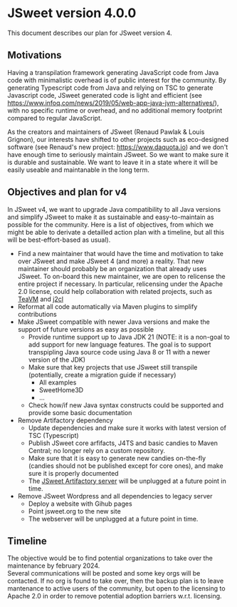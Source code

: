 # JSweet version 4.0.0

This document describes our plan for JSweet version 4.

## Motivations

Having a transpilation framework generating JavaScript code from Java code with minimalistic overhead is of public interest for the community. By generating Typescript code from Java and relying on TSC to generate Javascript code, JSweet generated code is light and efficient (see https://www.infoq.com/news/2019/05/web-app-java-jvm-alternatives/), with no specific runtime or overhead, and no additional memory footprint compared to regular JavaScript.

As the creators and maintainers of JSweet (Renaud Pawlak & Louis Grignon), our interests have shifted to other projects such as eco-designed software (see Renaud's new project: https://www.daquota.io) and we don't have enough time to seriously maintain JSweet. So we want to make sure it is durable and sustainable. We want to leave it in a state where it will be easily useable and maintanable in the long term.  

## Objectives and plan for v4

In JSweet v4, we want to upgrade Java compatibility to all Java versions and simplify JSweet to make it as sustainable and easy-to-maintain as possible for the community.
Here is a list of objectives, from which we might be able to derivate a detailled action plan with a timeline, but all this will be best-effort-based as usual).

- Find a new maintainer that would have the time and motivation to take over JSweet and make JSweet 4 (and more) a reality.
  That new maintainer should probably be an organization that already uses JSweet. To on-board this new maintainer, we are open to relicense the entire project if necessary.
  In particular, relicensing under the Apache 2.0 license, could help collaboration with related projects, such as [TeaVM](https://teavm.org) and [j2cl](https://github.com/google/j2cl)
- Reformat all code automatically via Maven plugins to simplify contributions
- Make JSweet compatible with newer Java versions and make the support of future versions as easy as possible
  - Provide runtime support up to Java JDK 21 (NOTE: it is a non-goal to add support
    for new language features. The goal is to support transpipling Java source code using Java 8 or
    11 with a newer version of the JDK)
  - Make sure that key projects that use JSweet still transpile (potentially, create a migration guide if necessary)
    - All examples
    - SweetHome3D
    - ... 
  - Check how/if new Java syntax constructs could be supported and provide some basic documentation
- Remove Artifactory dependency
  - Update dependencies and make sure it works with latest version of TSC (Typescript)
  - Publish JSweet core arfifacts, J4TS and basic candies to Maven Central; no longer rely on
    a custom repository.
  - Make sure that it is easy to generate new candies on-the-fly (candies should not be published except for core ones), and make sure it is properly documented
  - The [JSweet Artifactory server](http://repository.jsweet.org/) will be unplugged at a future
    point in time.
- Remove JSweet Wordpress and all dependencies to legacy server
  - Deploy a website with Gihub pages
  - Point jsweet.org to the new site
  - The webserver will be unplugged at a future point in time.

## Timeline

The objective would be to find potential organizations to take over the maintenance by february 2024.  
Several communications will be posted and some key orgs will be contacted. If no org is found to take over, then the backup plan is to leave mantenance to active users of the community, but open to the licensing to Apache 2.0 in order to remove potential adoption barriers w.r.t. licensing.   
